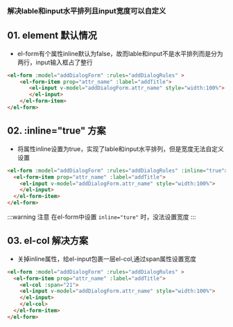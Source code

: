### 解决lable和input水平排列且input宽度可以自定义
## 01. element 默认情况
* el-form有个属性inline默认为false，故而lable和input不是水平排列而是分为两行，input输入框占了整行
```html 
<el-form :model="addDialogForm" :rules="addDialogRules" >
    <el-form-item prop="attr_name" :label="addTitle">
       <el-input v-model="addDialogForm.attr_name" style="width:100%">
       </el-input>
    </el-form-item>
</el-form>
```
## 02. :inline="true" 方案
* 将属性inline设置为true，实现了lable和input水平排列，但是宽度无法自定义设置
```html {1}
<el-form :model="addDialogForm" :rules="addDialogRules" :inline="true">
  <el-form-item prop="attr_name" :label="addTitle">
    <el-input v-model="addDialogForm.attr_name" style="width:100%">
    </el-input>
  </el-form-item>
</el-form>
```
:::warning 注意
在el-form中设置 `inline="ture"` 时，没法设置宽度
:::
## 03. el-col 解决方案
* 关掉inline属性，给el-input包裹一层el-col,通过span属性设置宽度
```html {3,6}
<el-form :model="addDialogForm" :rules="addDialogRules" >
  <el-form-item prop="attr_name" :label="addTitle">
    <el-col :span="21">
    <el-input v-model="addDialogForm.attr_name" style="width:100%">
    </el-input>
    </el-col>
  </el-form-item>
</el-form>
```
